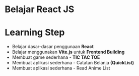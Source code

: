 # Belajar React JS

# Learning Step
<ul>
  <li>Belajar dasar-dasar penggunaan <b>React</b></li>
  <li>Belajar menggunakan <b>Vite.js</b> untuk <b>Frontend Building</b></li>
  <li>Membuat game sederhana - <b>TIC TAC TOE</b></li>
  <li>Membuat aplikasi sederhana - Catatan Belanja <b>(QuickList)</b></li>
  <li>Membuat aplikasi sederhana - Read Anime List</li>
</ul>

